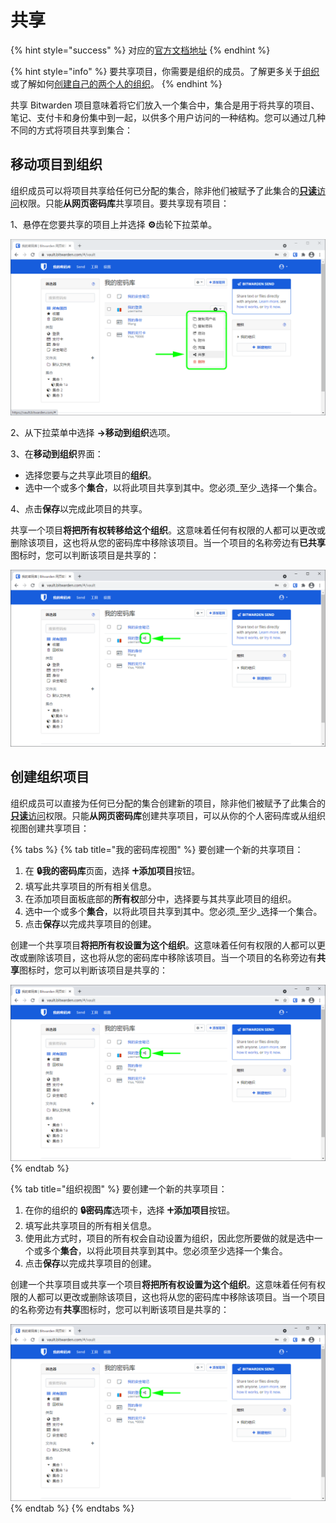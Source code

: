 # 共享

{% hint style="success" %}
对应的[官方文档地址](https://bitwarden.com/help/article/share-to-a-collection/)
{% endhint %}

{% hint style="info" %}
要共享项目，你需要是组织的成员。了解更多关于[组织](organizations.md)或了解如何[创建自己的两个人的组织](../getting-started/getting-started-with-organizations.md)。
{% endhint %}

共享 Bitwarden 项目意味着将它们放入一个集合中，集合是用于将共享的项目、笔记、支付卡和身份集中到一起，以供多个用户访问的一种结构。您可以通过几种不同的方式将项目共享到集合：

## 移动项目到组织 <a href="#move-an-item-to-an-organization" id="move-an-item-to-an-organization"></a>

组织成员可以将项目共享给任何已分配的集合，除非他们被赋予了此集合的[**只读**访问](user-types-and-access-control.md)权限。只能**从网页密码库**共享项目。要共享现有项目：

1、悬停在您要共享的项目上并选择 **⚙️**齿轮下拉菜单。

![选择齿轮下拉菜单](../.gitbook/assets/share-from-vault-overlay.png)

2、从下拉菜单中选择 **→移动到组织**选项。

3、在**移动到组织**界面：

* 选择您要与之共享此项目的**组织**。
* 选中一个或多个**集合**，以将此项目共享到其中。您必须_至少_选择一个集合。

4、点击**保存**以完成此项目的共享。

共享一个项目**将把所有权转移给这个组织**。这意味着任何有权限的人都可以更改或删除该项目，这也将从您的密码库中移除该项目。当一个项目的名称旁边有**已共享**图标时，您可以判断该项目是共享的：

![已共享项目图标](../.gitbook/assets/collection-shared-item.png)

## 创建组织项目 <a href="#create-an-organization-item" id="create-an-organization-item"></a>

组织成员可以直接为任何已分配的集合创建新的项目，除非他们被赋予了此集合的[**只读**访问](user-types-and-access-control.md)权限。只能**从网页密码库**创建共享项目，可以从你的个人密码库或从组织视图创建共享项目：

{% tabs %}
{% tab title="我的密码库视图" %}
要创建一个新的共享项目：

1. 在 **🔒我的密码库**页面，选择 **🞤添加项目**按钮。
2. 填写此共享项目的所有相关信息。
3. 在添加项目面板底部的**所有权**部分中，选择要与其共享此项目的组织。
4. 选中一个或多个**集合**，以将此项目共享到其中。您必须_至少_选择一个集合。
5. 点击**保存**以完成共享项目的创建。

创建一个共享项目**将把所有权设置为这个组织**。这意味着任何有权限的人都可以更改或删除该项目，这也将从您的密码库中移除该项目。当一个项目的名称旁边有**共享**图标时，您可以判断该项目是共享的：

![已共享项目图标](../.gitbook/assets/collection-shared-item.png)
{% endtab %}

{% tab title="组织视图" %}
要创建一个新的共享项目：

1. 在你的组织的 **🔒密码库**选项卡，选择 **🞤添加项目**按钮。
2. 填写此共享项目的所有相关信息。
3. 使用此方式时，项目的所有权会自动设置为组织，因此您所要做的就是选中一个或多个**集合**，以将此项目共享到其中。您必须至少选择一个集合。
4. 点击**保存**以完成共享项目的创建。

创建一个共享项目或共享一个项目**将把所有权设置为这个组织**。这意味着任何有权限的人都可以更改或删除该项目，这也将从您的密码库中移除该项目。当一个项目的名称旁边有**共享**图标时，您可以判断该项目是共享的：

![已共享项目图标](../.gitbook/assets/collection-shared-item.png)
{% endtab %}
{% endtabs %}
